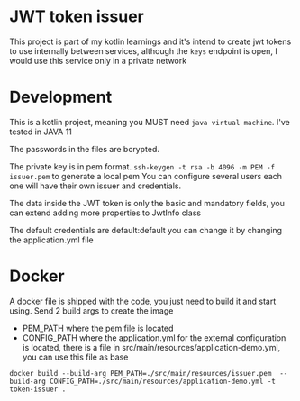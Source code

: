 # JWT token issuer

This project is part of my kotlin learnings and it's intend to create jwt tokens to use internally between services, although the `keys` endpoint is open, I would use this service only in a private network


# Development  
This is a kotlin project, meaning you MUST need `java virtual machine`. I've tested in JAVA 11

The passwords in the files are bcrypted.

The private key is in pem format. `ssh-keygen -t rsa -b 4096 -m PEM -f issuer.pem` to generate a local pem
You can configure several users each one will have their own issuer and credentials.

The data inside the JWT token is only the basic and mandatory fields, you can extend adding more properties to JwtInfo class

The default credentials are default:default you can change it by changing the application.yml file 

# Docker
A docker file is shipped with the code, you just need to build it and start using. Send 2 build args to create the image

- PEM_PATH  where the pem file is located
- CONFIG_PATH where the application.yml for the external configuration is located, there is a file in src/main/resources/application-demo.yml, you can use this file as base

`docker build --build-arg PEM_PATH=./src/main/resources/issuer.pem  --build-arg CONFIG_PATH=./src/main/resources/application-demo.yml -t token-issuer .`
